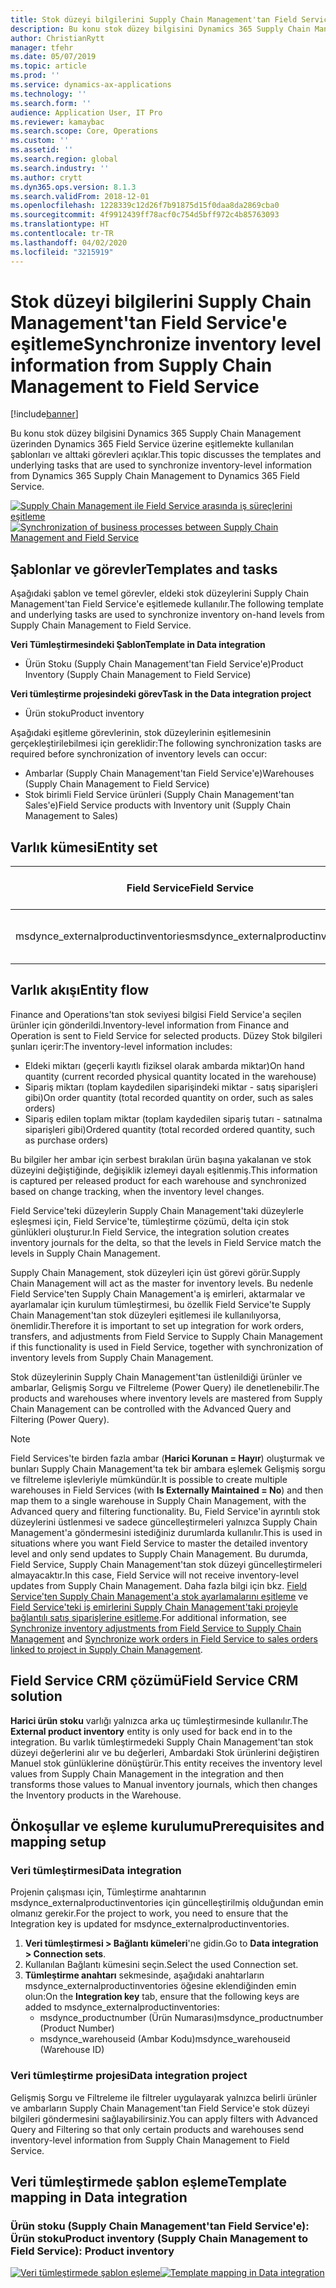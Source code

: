 ```yaml
---
title: Stok düzeyi bilgilerini Supply Chain Management'tan Field Service'e eşitleme
description: Bu konu stok düzey bilgisini Dynamics 365 Supply Chain Management üzerinden Dynamics 365 Field Service üzerine eşitlemekte kullanılan şablonları ve alttaki görevleri açıklar.
author: ChristianRytt
manager: tfehr
ms.date: 05/07/2019
ms.topic: article
ms.prod: ''
ms.service: dynamics-ax-applications
ms.technology: ''
ms.search.form: ''
audience: Application User, IT Pro
ms.reviewer: kamaybac
ms.search.scope: Core, Operations
ms.custom: ''
ms.assetid: ''
ms.search.region: global
ms.search.industry: ''
ms.author: crytt
ms.dyn365.ops.version: 8.1.3
ms.search.validFrom: 2018-12-01
ms.openlocfilehash: 1228339c12d26f7b91875d15f0daa8da2869cba0
ms.sourcegitcommit: 4f9912439ff78acf0c754d5bff972c4b85763093
ms.translationtype: HT
ms.contentlocale: tr-TR
ms.lasthandoff: 04/02/2020
ms.locfileid: "3215919"
---
```

# <a name="synchronize-inventory-level-information-from-supply-chain-management-to-field-service"></a><span data-ttu-id="7a2ba-103">Stok düzeyi bilgilerini Supply Chain Management'tan Field Service'e eşitleme</span><span class="sxs-lookup"><span data-stu-id="7a2ba-103">Synchronize inventory level information from Supply Chain Management to Field Service</span></span> 

[!include[banner](../includes/banner.md)]

<span data-ttu-id="7a2ba-104">Bu konu stok düzey bilgisini Dynamics 365 Supply Chain Management üzerinden Dynamics 365 Field Service üzerine eşitlemekte kullanılan şablonları ve alttaki görevleri açıklar.</span><span class="sxs-lookup"><span data-stu-id="7a2ba-104">This topic discusses the templates and underlying tasks that are used to synchronize inventory-level information from Dynamics 365 Supply Chain Management to Dynamics 365 Field Service.</span></span>

<span data-ttu-id="7a2ba-105">[![Supply Chain Management ile Field Service arasında iş süreçlerini eşitleme](./media/FSOnHandOW.png)](./media/FSOnHandOW.png)</span><span class="sxs-lookup"><span data-stu-id="7a2ba-105">[![Synchronization of business processes between Supply Chain Management and Field Service](./media/FSOnHandOW.png)](./media/FSOnHandOW.png)</span></span>

## <a name="templates-and-tasks"></a><span data-ttu-id="7a2ba-106">Şablonlar ve görevler</span><span class="sxs-lookup"><span data-stu-id="7a2ba-106">Templates and tasks</span></span>
<span data-ttu-id="7a2ba-107">Aşağıdaki şablon ve temel görevler, eldeki stok düzeylerini Supply Chain Management'tan Field Service'e eşitlemede kullanılır.</span><span class="sxs-lookup"><span data-stu-id="7a2ba-107">The following template and underlying tasks are used to synchronize inventory on-hand levels from Supply Chain Management to Field Service.</span></span>

<span data-ttu-id="7a2ba-108">**Veri Tümleştirmesindeki Şablon**</span><span class="sxs-lookup"><span data-stu-id="7a2ba-108">**Template in Data integration**</span></span>
- <span data-ttu-id="7a2ba-109">Ürün Stoku (Supply Chain Management'tan Field Service'e)</span><span class="sxs-lookup"><span data-stu-id="7a2ba-109">Product Inventory (Supply Chain Management to Field Service)</span></span>
  
<span data-ttu-id="7a2ba-110">**Veri tümleştirme projesindeki görev**</span><span class="sxs-lookup"><span data-stu-id="7a2ba-110">**Task in the Data integration project**</span></span>
- <span data-ttu-id="7a2ba-111">Ürün stoku</span><span class="sxs-lookup"><span data-stu-id="7a2ba-111">Product inventory</span></span>

<span data-ttu-id="7a2ba-112">Aşağıdaki eşitleme görevlerinin, stok düzeylerinin eşitlemesinin gerçekleştirilebilmesi için gereklidir:</span><span class="sxs-lookup"><span data-stu-id="7a2ba-112">The following synchronization tasks are required before synchronization of inventory levels can occur:</span></span>
- <span data-ttu-id="7a2ba-113">Ambarlar (Supply Chain Management'tan Field Service'e)</span><span class="sxs-lookup"><span data-stu-id="7a2ba-113">Warehouses (Supply Chain Management to Field Service)</span></span> 
- <span data-ttu-id="7a2ba-114">Stok birimli Field Service ürünleri (Supply Chain Management'tan Sales'e)</span><span class="sxs-lookup"><span data-stu-id="7a2ba-114">Field Service products with Inventory unit (Supply Chain Management to Sales)</span></span> 

## <a name="entity-set"></a><span data-ttu-id="7a2ba-115">Varlık kümesi</span><span class="sxs-lookup"><span data-stu-id="7a2ba-115">Entity set</span></span>

| <span data-ttu-id="7a2ba-116">Field Service</span><span class="sxs-lookup"><span data-stu-id="7a2ba-116">Field Service</span></span>                      | <span data-ttu-id="7a2ba-117">Supply Chain Management</span><span class="sxs-lookup"><span data-stu-id="7a2ba-117">Supply Chain Management</span></span>                |
|------------------------------------|----------------------------------------|
| <span data-ttu-id="7a2ba-118">msdynce_externalproductinventories</span><span class="sxs-lookup"><span data-stu-id="7a2ba-118">msdynce_externalproductinventories</span></span> | <span data-ttu-id="7a2ba-119">CDS ambara göre eldeki stok</span><span class="sxs-lookup"><span data-stu-id="7a2ba-119">CDS inventory on-hand by warehouse</span></span>     |

## <a name="entity-flow"></a><span data-ttu-id="7a2ba-120">Varlık akışı</span><span class="sxs-lookup"><span data-stu-id="7a2ba-120">Entity flow</span></span>
<span data-ttu-id="7a2ba-121">Finance and Operations'tan stok seviyesi bilgisi Field Service'a seçilen ürünler için gönderildi.</span><span class="sxs-lookup"><span data-stu-id="7a2ba-121">Inventory-level information from Finance and Operation is sent to Field Service for selected products.</span></span> <span data-ttu-id="7a2ba-122">Düzey Stok bilgileri şunları içerir:</span><span class="sxs-lookup"><span data-stu-id="7a2ba-122">The inventory-level information includes:</span></span> 
- <span data-ttu-id="7a2ba-123">Eldeki miktarı (geçerli kayıtlı fiziksel olarak ambarda miktar)</span><span class="sxs-lookup"><span data-stu-id="7a2ba-123">On hand quantity (current recorded physical quantity located in the warehouse)</span></span>
- <span data-ttu-id="7a2ba-124">Sipariş miktarı (toplam kaydedilen siparişindeki miktar - satış siparişleri gibi)</span><span class="sxs-lookup"><span data-stu-id="7a2ba-124">On order quantity (total recorded quantity on order, such as sales orders)</span></span>
- <span data-ttu-id="7a2ba-125">Sipariş edilen toplam miktar (toplam kaydedilen sipariş tutarı - satınalma siparişleri gibi)</span><span class="sxs-lookup"><span data-stu-id="7a2ba-125">Ordered quantity (total recorded ordered quantity, such as purchase orders)</span></span>

<span data-ttu-id="7a2ba-126">Bu bilgiler her ambar için serbest bırakılan ürün başına yakalanan ve stok düzeyini değiştiğinde, değişiklik izlemeyi dayalı eşitlenmiş.</span><span class="sxs-lookup"><span data-stu-id="7a2ba-126">This information is captured per released product for each warehouse and synchronized based on change tracking, when the inventory level changes.</span></span>

<span data-ttu-id="7a2ba-127">Field Service'teki düzeylerin Supply Chain Management'taki düzeylerle eşleşmesi için, Field Service'te, tümleştirme çözümü, delta için stok günlükleri oluşturur.</span><span class="sxs-lookup"><span data-stu-id="7a2ba-127">In Field Service, the integration solution creates inventory journals for the delta, so that the levels in Field Service match the levels in Supply Chain Management.</span></span>

<span data-ttu-id="7a2ba-128">Supply Chain Management, stok düzeyleri için üst görevi görür.</span><span class="sxs-lookup"><span data-stu-id="7a2ba-128">Supply Chain Management will act as the master for inventory levels.</span></span> <span data-ttu-id="7a2ba-129">Bu nedenle Field Service'ten Supply Chain Management'a iş emirleri, aktarmalar ve ayarlamalar için kurulum tümleştirmesi, bu özellik Field Service'te Supply Chain Management'tan stok düzeyleri eşitlemesi ile kullanılıyorsa, önemlidir.</span><span class="sxs-lookup"><span data-stu-id="7a2ba-129">Therefore it is important to set up integration for work orders, transfers, and adjustments from Field Service to Supply Chain Management if this functionality is used in Field Service, together with synchronization of inventory levels from Supply Chain Management.</span></span>

<span data-ttu-id="7a2ba-130">Stok düzeylerinin Supply Chain Management'tan üstlenildiği ürünler ve ambarlar, Gelişmiş Sorgu ve Filtreleme (Power Query) ile denetlenebilir.</span><span class="sxs-lookup"><span data-stu-id="7a2ba-130">The products and warehouses where inventory levels are mastered from Supply Chain Management can be controlled with the Advanced Query and Filtering (Power Query).</span></span>

> [!NOTE]
> <span data-ttu-id="7a2ba-131">Field Services'te birden fazla ambar (**Harici Korunan = Hayır**) oluşturmak ve bunları Supply Chain Management'ta tek bir ambara eşlemek Gelişmiş sorgu ve filtreleme işlevleriyle mümkündür.</span><span class="sxs-lookup"><span data-stu-id="7a2ba-131">It is possible to create multiple warehouses in Field Services (with **Is Externally Maintained = No**) and then map them to a single warehouse in Supply Chain Management, with the Advanced query and filtering functionality.</span></span> <span data-ttu-id="7a2ba-132">Bu, Field Service'in ayrıntılı stok düzeylerini üstlenmesi ve sadece güncelleştirmeleri yalnızca Supply Chain Management'a göndermesini istediğiniz durumlarda kullanılır.</span><span class="sxs-lookup"><span data-stu-id="7a2ba-132">This is used in situations where you want Field Service to master the detailed inventory level and only send updates to Supply Chain Management.</span></span> <span data-ttu-id="7a2ba-133">Bu durumda, Field Service, Supply Chain Management'tan stok düzeyi güncelleştirmeleri almayacaktır.</span><span class="sxs-lookup"><span data-stu-id="7a2ba-133">In this case, Field Service will not receive inventory-level updates from Supply Chain Management.</span></span> <span data-ttu-id="7a2ba-134">Daha fazla bilgi için bkz. [Field Service'ten Supply Chain Management'a stok ayarlamalarını eşitleme](https://docs.microsoft.com/dynamics365/unified-operations/supply-chain/sales-marketing/synchronize-inventory-adjustments) ve [Field Service'teki iş emirlerini Supply Chain Management'taki projeyle bağlantılı satış siparişlerine eşitleme](https://docs.microsoft.com/dynamics365/unified-operations/supply-chain/sales-marketing/field-service-work-order).</span><span class="sxs-lookup"><span data-stu-id="7a2ba-134">For additional information, see [Synchronize inventory adjustments from Field Service to Supply Chain Management](https://docs.microsoft.com/dynamics365/unified-operations/supply-chain/sales-marketing/synchronize-inventory-adjustments) and [Synchronize work orders in Field Service to sales orders linked to project in Supply Chain Management](https://docs.microsoft.com/dynamics365/unified-operations/supply-chain/sales-marketing/field-service-work-order).</span></span>

## <a name="field-service-crm-solution"></a><span data-ttu-id="7a2ba-135">Field Service CRM çözümü</span><span class="sxs-lookup"><span data-stu-id="7a2ba-135">Field Service CRM solution</span></span>
<span data-ttu-id="7a2ba-136">**Harici ürün stoku** varlığı yalnızca arka uç tümleştirmesinde kullanılır.</span><span class="sxs-lookup"><span data-stu-id="7a2ba-136">The **External product inventory** entity is only used for back end in to the integration.</span></span> <span data-ttu-id="7a2ba-137">Bu varlık tümleştirmedeki Supply Chain Management'tan stok düzeyi değerlerini alır ve bu değerleri, Ambardaki Stok ürünlerini değiştiren Manuel stok günlüklerine dönüştürür.</span><span class="sxs-lookup"><span data-stu-id="7a2ba-137">This entity receives the inventory level values from Supply Chain Management in the integration and then transforms those values to Manual inventory journals, which then changes the Inventory products in the Warehouse.</span></span>

## <a name="prerequisites-and-mapping-setup"></a><span data-ttu-id="7a2ba-138">Önkoşullar ve eşleme kurulumu</span><span class="sxs-lookup"><span data-stu-id="7a2ba-138">Prerequisites and mapping setup</span></span>

### <a name="data-integration"></a><span data-ttu-id="7a2ba-139">Veri tümleştirmesi</span><span class="sxs-lookup"><span data-stu-id="7a2ba-139">Data integration</span></span>
<span data-ttu-id="7a2ba-140">Projenin çalışması için, Tümleştirme anahtarının msdynce_externalproductinventories için güncelleştirilmiş olduğundan emin olmanız gerekir.</span><span class="sxs-lookup"><span data-stu-id="7a2ba-140">For the project to work, you need to ensure that the Integration key is updated for msdynce_externalproductinventories.</span></span>
1.  <span data-ttu-id="7a2ba-141">**Veri tümleştirmesi > Bağlantı kümeleri**'ne gidin.</span><span class="sxs-lookup"><span data-stu-id="7a2ba-141">Go to **Data integration > Connection sets**.</span></span>
2.  <span data-ttu-id="7a2ba-142">Kullanılan Bağlantı kümesini seçin.</span><span class="sxs-lookup"><span data-stu-id="7a2ba-142">Select the used Connection set.</span></span>
3.  <span data-ttu-id="7a2ba-143">**Tümleştirme anahtarı** sekmesinde, aşağıdaki anahtarların msdynce_externalproductinventories öğesine eklendiğinden emin olun:</span><span class="sxs-lookup"><span data-stu-id="7a2ba-143">On the **Integration key** tab, ensure that the following keys are added to msdynce_externalproductinventories:</span></span>
      - <span data-ttu-id="7a2ba-144">msdynce_productnumber (Ürün Numarası)</span><span class="sxs-lookup"><span data-stu-id="7a2ba-144">msdynce_productnumber (Product Number)</span></span>
      - <span data-ttu-id="7a2ba-145">msdynce_warehouseid (Ambar Kodu)</span><span class="sxs-lookup"><span data-stu-id="7a2ba-145">msdynce_warehouseid (Warehouse ID)</span></span>
      
### <a name="data-integration-project"></a><span data-ttu-id="7a2ba-146">Veri tümleştirme projesi</span><span class="sxs-lookup"><span data-stu-id="7a2ba-146">Data integration project</span></span>
<span data-ttu-id="7a2ba-147">Gelişmiş Sorgu ve Filtreleme ile filtreler uygulayarak yalnızca belirli ürünler ve ambarların Supply Chain Management'tan Field Service'e stok düzeyi bilgileri göndermesini sağlayabilirsiniz.</span><span class="sxs-lookup"><span data-stu-id="7a2ba-147">You can apply filters with Advanced Query and Filtering so that only certain products and warehouses send inventory-level information from Supply Chain Management to Field Service.</span></span>

## <a name="template-mapping-in-data-integration"></a><span data-ttu-id="7a2ba-148">Veri tümleştirmede şablon eşleme</span><span class="sxs-lookup"><span data-stu-id="7a2ba-148">Template mapping in Data integration</span></span>

### <a name="product-inventory-supply-chain-management-to-field-service-product-inventory"></a><span data-ttu-id="7a2ba-149">Ürün stoku (Supply Chain Management'tan Field Service'e): Ürün stoku</span><span class="sxs-lookup"><span data-stu-id="7a2ba-149">Product inventory (Supply Chain Management to Field Service): Product inventory</span></span>

<span data-ttu-id="7a2ba-150">[![Veri tümleştirmede şablon eşleme](./media/FSinventoryLevel1.png)](./media/FSinventoryLevel1.png)</span><span class="sxs-lookup"><span data-stu-id="7a2ba-150">[![Template mapping in Data integration](./media/FSinventoryLevel1.png)](./media/FSinventoryLevel1.png)</span></span>
